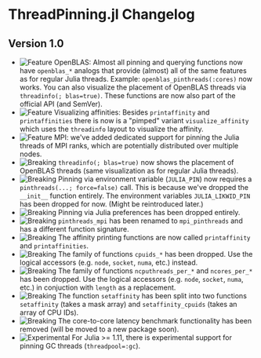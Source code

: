 ThreadPinning.jl Changelog
=========================

Version 1.0
-------------
- ![Feature][badge-feature] OpenBLAS: Almost all pinning and querying functions now have `openblas_*` analogs that provide (almost) all of the same features as for regular Julia threads. Example: `openblas_pinthreads(:cores)` now works. You can also visualize the placement of OpenBLAS threads via `threadinfo(; blas=true)`. These functions are now also part of the official API (and SemVer).
- ![Feature][badge-feature] Visualizing affinities: Besides `printaffinity` and `printaffinities` there is now is a "pimped" variant `visualize_affinity` which uses the `threadinfo` layout to visualize the affinity.
- ![Feature][badge-feature] MPI: we've added dedicated support for pinning the Julia threads of MPI ranks, which are potentially distributed over multiple nodes.
- ![Breaking][badge-breaking] `threadinfo(; blas=true)` now shows the placement of OpenBLAS threads (same visualization as for regular Julia threads).
- ![Breaking][badge-breaking] Pinning via environment variable (`JULIA_PIN`) now requires a `pinthreads(...; force=false)` call. This is because we've dropped the `__init__` function entirely. The environment variables `JULIA_LIKWID_PIN` has been dropped for now. (Might be reintroduced later.)
- ![Breaking][badge-breaking] Pinning via Julia preferences has been dropped entirely.
- ![Breaking][badge-breaking] `pinthreads_mpi` has been renamed to `mpi_pinthreads` and has a different function signature.
- ![Breaking][badge-breaking] The affinity printing functions are now called `printaffinity` and `printaffinities`.
- ![Breaking][badge-breaking] The family of functions `cpuids_*` has been dropped. Use the logical accessors (e.g. `node`, `socket`, `numa`, etc.) instead.
- ![Breaking][badge-breaking] The family of functions `ncputhreads_per_*` and `ncores_per_*` has been dropped. Use the logical accessors (e.g. `node`, `socket`, `numa`, etc.) in conjuction with `length` as a replacement.
- ![Breaking][badge-breaking] The function `setaffinity` has been split into two functions `setaffinity` (takes a mask array) and `setaffinity_cpuids` (takes an array of CPU IDs).
- ![Breaking][badge-breaking] The core-to-core latency benchmark functionality has been removed (will be moved to a new package soon).
- ![Experimental][badge-experimental] For Julia >= 1.11, there is experimental support for pinning GC threads (`threadpool=:gc`).

[badge-breaking]: https://img.shields.io/badge/BREAKING-red.svg
[badge-deprecation]: https://img.shields.io/badge/Deprecation-orange.svg
[badge-feature]: https://img.shields.io/badge/Feature-green.svg
[badge-experimental]: https://img.shields.io/badge/Experimental-yellow.svg
[badge-enhancement]: https://img.shields.io/badge/Enhancement-blue.svg
[badge-bugfix]: https://img.shields.io/badge/Bugfix-purple.svg
[badge-fix]: https://img.shields.io/badge/Fix-purple.svg
[badge-info]: https://img.shields.io/badge/Info-gray.svg
